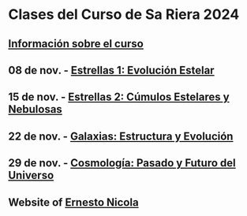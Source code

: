 # Clases del Curso de Sa Riera 2024
## [Información sobre el curso](https://astromallorca.wordpress.com/2024/06/15/curso-de-astronomia-10-clases-durante-sep-oct-y-nov-de-2024/)
## 08 de nov. - [Estrellas 1: Evolución Estelar](https://e-nicola.github.io/Astro/2024-Sa-Riera/2024-11-08_1_Estrellas_web.pdf)
## 15 de nov. - [Estrellas 2: Cúmulos Estelares y Nebulosas](https://e-nicola.github.io/Astro/2024-Sa-Riera/2024-11-15_2_Cielo_Profundo_web.pdf)
## 22 de nov. - [Galaxias: Estructura y Evolución](https://e-nicola.github.io/Astro/2024-Sa-Riera/2024-11-22_3_Galaxias_web.pdf)
## 29 de nov. - [Cosmología: Pasado y Futuro del Universo](https://e-nicola.github.io/Astro/2024-Sa-Riera/2024-11-29_4_Cosmologia_web.pdf)
## Website of [Ernesto Nicola](https://e-nicola.github.io/Sun/bio_en.html)
